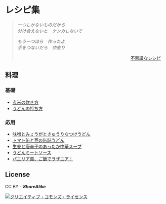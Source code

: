 # レシピ集

> _一つしかないものだから_  
> _分け合えないと　ケンカしないで_
> 
> _もう一つほら　作ったよ_  
> _手をつないだら　仲直り_
> 
> <div style="text-align: right;"><a href="https://www.youtube.com/watch?v=62wTvTWUHRM">不思議なレシピ</a></div>

## 料理

### 基礎

 - [玄米の炊き方](./玄米の炊き方.md)
 - [うどんの打ち方](./うどんの打ち方.md)

### 応用

 - [味噌とみょうがときゅうりなつけうどん](./味噌とみょうがときゅうりなつけうどん.md)
 - [トマト缶と豆の缶詰うどん](./トマト缶と豆の缶詰うどん.md)
 - [生姜と唐辛子のあったか中華スープ](./生姜と唐辛子のあったか中華スープ.md)
 - [うどんミートソース](./うどんミートソース.md)
 - [パエリア風、ご飯でラザニア！](./パエリア風、ご飯でラザニア！.md)

## License

CC BY - _**ShareAlike**_

<a rel="license" href="http://creativecommons.org/licenses/by-sa/4.0/"><img alt="クリエイティブ・コモンズ・ライセンス" style="border-width:0" src="https://i.creativecommons.org/l/by-sa/4.0/88x31.png" /></a>
